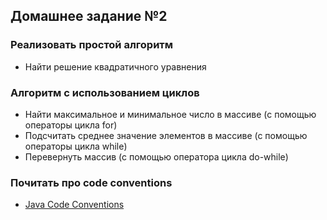 ## Домашнее задание №2

### Реализовать простой алгоритм
 * Найти решение квадратичного уравнения

### Алгоритм с использованием циклов
 * Найти максимальное и минимальное число в массиве (с помощью операторы цикла for)
 * Подсчитать среднее значение элементов в массиве (с помощью операторы цикла while)
 * Перевернуть массив (с помощью оператора цикла do-while)

### Почитать про code conventions
 * [Java Code Conventions](http://www.oracle.com/technetwork/java/codeconventions-150003.pdf)